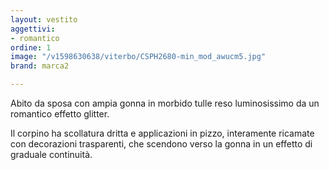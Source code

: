 ```yaml
---
layout: vestito
aggettivi:
- romantico
ordine: 1
image: "/v1598630638/viterbo/CSPH2680-min_mod_awucm5.jpg"
brand: marca2

---
```

Abito da sposa con ampia gonna in morbido tulle reso luminosissimo da un romantico effetto glitter.

Il corpino ha scollatura dritta e applicazioni in pizzo, interamente ricamate con decorazioni trasparenti, che scendono verso la gonna in un effetto di graduale continuità.